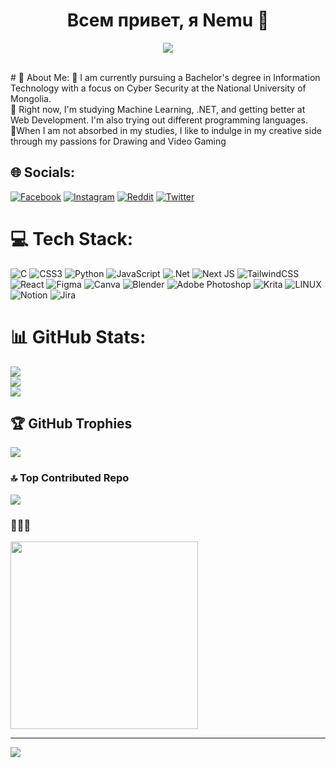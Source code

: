 <h1 align="center">
  Всем привет, я Nemu 👒
</h1>
<p align="center">
<img src="https://media.tenor.com/tkhBN6TlHkoAAAAi/bttv-rolling-cat.gif"> 
</p>
</br>
# 💫 About Me:
🔭 I am currently pursuing a Bachelor's degree in Information Technology with a focus on Cyber Security at the National University of Mongolia.<br>🎀 Right now, I'm studying Machine Learning, .NET, and getting better at Web Development. I'm also trying out different programming languages.<br>🌸When I am not absorbed in my studies, I like to indulge in my creative side through my passions for Drawing and Video Gaming


## 🌐 Socials:
[![Facebook](https://img.shields.io/badge/Facebook-%231877F2.svg?logo=Facebook&logoColor=white)](https://facebook.com//nomin.y.77) [![Instagram](https://img.shields.io/badge/Instagram-%23E4405F.svg?logo=Instagram&logoColor=white)](https://instagram.com/nemuwn) [![Reddit](https://img.shields.io/badge/Reddit-%23FF4500.svg?logo=Reddit&logoColor=white)](https://reddit.com/user/lavender118) [![Twitter](https://img.shields.io/badge/Twitter-%231DA1F2.svg?logo=Twitter&logoColor=white)](https://twitter.com/nemuwn) 

# 💻 Tech Stack:
![C](https://img.shields.io/badge/c-%2300599C.svg?style=for-the-badge&logo=c&logoColor=white) ![CSS3](https://img.shields.io/badge/css3-%231572B6.svg?style=for-the-badge&logo=css3&logoColor=white) ![Python](https://img.shields.io/badge/python-3670A0?style=for-the-badge&logo=python&logoColor=ffdd54) ![JavaScript](https://img.shields.io/badge/javascript-%23323330.svg?style=for-the-badge&logo=javascript&logoColor=%23F7DF1E) ![.Net](https://img.shields.io/badge/.NET-5C2D91?style=for-the-badge&logo=.net&logoColor=white) ![Next JS](https://img.shields.io/badge/Next-black?style=for-the-badge&logo=next.js&logoColor=white) ![TailwindCSS](https://img.shields.io/badge/tailwindcss-%2338B2AC.svg?style=for-the-badge&logo=tailwind-css&logoColor=white) ![React](https://img.shields.io/badge/react-%2320232a.svg?style=for-the-badge&logo=react&logoColor=%2361DAFB) 	![Figma](https://img.shields.io/badge/figma-%23F24E1E.svg?style=for-the-badge&logo=figma&logoColor=white) ![Canva](https://img.shields.io/badge/Canva-%2300C4CC.svg?style=for-the-badge&logo=Canva&logoColor=white) ![Blender](https://img.shields.io/badge/blender-%23F5792A.svg?style=for-the-badge&logo=blender&logoColor=white) ![Adobe Photoshop](https://img.shields.io/badge/adobephotoshop-%2331A8FF.svg?style=for-the-badge&logo=adobephotoshop&logoColor=white) ![Krita](https://img.shields.io/badge/Krita-203759?style=for-the-badge&logo=krita&logoColor=EEF37B) ![LINUX](https://img.shields.io/badge/Linux-FCC624?style=for-the-badge&logo=linux&logoColor=black) ![Notion](https://img.shields.io/badge/Notion-%23000000.svg?style=for-the-badge&logo=notion&logoColor=white) ![Jira](https://img.shields.io/badge/jira-%230A0FFF.svg?style=for-the-badge&logo=jira&logoColor=white)
# 📊 GitHub Stats:
![](https://github-readme-stats.vercel.app/api?username=nemuwn&theme=dark&hide_border=false&include_all_commits=true&count_private=true)<br/>
![](https://github-readme-streak-stats.herokuapp.com/?user=nemuwn&theme=dark&hide_border=false)<br/>
![](https://github-readme-stats.vercel.app/api/top-langs/?username=nemuwn&theme=dark&hide_border=false&include_all_commits=true&count_private=true&layout=compact)

## 🏆 GitHub Trophies
![](https://github-profile-trophy.vercel.app/?username=nemuwn&theme=onedark&no-frame=true&no-bg=false&margin-w=4)

### 🔝 Top Contributed Repo
![](https://github-contributor-stats.vercel.app/api?username=nemuwn&limit=5&theme=onedark&combine_all_yearly_contributions=true)

### 🗿🗿🗿
<img src="https://cdn.meme.market/static/pub/images/meme/G07GKqULSCi96KNDv-5mww.png" width="300px"/>

---
[![](https://visitcount.itsvg.in/api?id=nemuwn&icon=7&color=5)](https://visitcount.itsvg.in)


